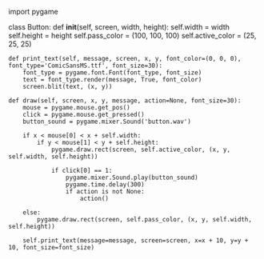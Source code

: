 import pygame


class Button:
    def __init__(self, screen, width, height):
        self.width = width
        self.height = height
        self.pass_color = (100, 100, 100)
        self.active_color = (25, 25, 25)

    def print_text(self, message, screen, x, y, font_color=(0, 0, 0), font_type='ComicSansMS.ttf', font_size=30):
        font_type = pygame.font.Font(font_type, font_size)
        text = font_type.render(message, True, font_color)
        screen.blit(text, (x, y))

    def draw(self, screen, x, y, message, action=None, font_size=30):
        mouse = pygame.mouse.get_pos()
        click = pygame.mouse.get_pressed()
        button_sound = pygame.mixer.Sound('button.wav')

        if x < mouse[0] < x + self.width:
            if y < mouse[1] < y + self.height:
                pygame.draw.rect(screen, self.active_color, (x, y, self.width, self.height))

                if click[0] == 1:
                    pygame.mixer.Sound.play(button_sound)
                    pygame.time.delay(300)
                    if action is not None:
                        action()

        else:
            pygame.draw.rect(screen, self.pass_color, (x, y, self.width, self.height))

        self.print_text(message=message, screen=screen, x=x + 10, y=y + 10, font_size=font_size)
